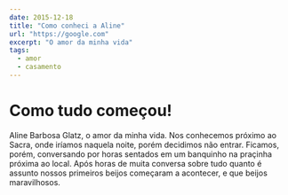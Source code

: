 ```yaml
---
date: 2015-12-18
title: "Como conheci a Aline"
url: "https://google.com"
excerpt: "O amor da minha vida"
tags:
  - amor
  - casamento
---
```


# Como tudo começou!

Aline Barbosa Glatz, o amor da minha vida.
Nos conhecemos próximo ao Sacra, onde iríamos naquela noite, porém decidimos não entrar. Ficamos, porém, conversando por horas sentados em um banquinho na praçinha próxima ao local.
Após horas de muita conversa sobre tudo quanto é assunto nossos primeiros beijos começaram a acontecer, e que beijos maravilhosos.
